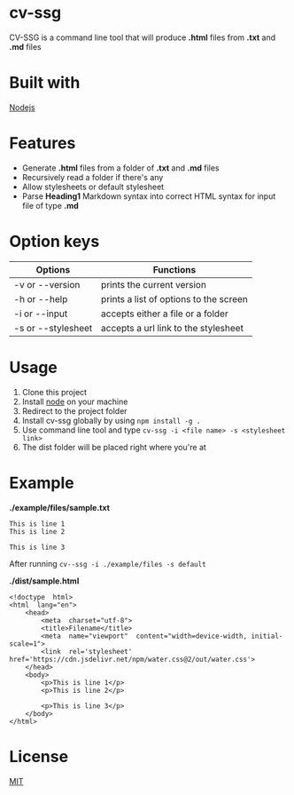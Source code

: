# cv-ssg

CV-SSG is a command line tool that will produce **.html** files from **.txt** and **.md** files

# Built with

[Nodejs](https://nodejs.org/en/)

# Features

- Generate **.html** files from a folder of **.txt** and **.md** files
- Recursively read a folder if there's any
- Allow stylesheets or default stylesheet
- Parse **Heading1** Markdown syntax into correct HTML syntax for input file of type **.md**

# Option keys

| Options            | Functions                              |
| ------------------ | -------------------------------------- |
| -v or --version    | prints the current version             |
| -h or --help       | prints a list of options to the screen |
| -i or --input      | accepts either a file or a folder      |
| -s or --stylesheet | accepts a url link to the stylesheet   |

# Usage

1.  Clone this project
2.  Install [node](https://nodejs.org/en/) on your machine
3.  Redirect to the project folder
4.  Install cv-ssg globally by using `npm install -g .`
5.  Use command line tool and type `cv-ssg -i <file name> -s <stylesheet link>`
6.  The dist folder will be placed right where you're at

# Example

**./example/files/sample.txt**

```
This is line 1
This is line 2

This is line 3
```

After running `cv--ssg -i ./example/files -s default`

**./dist/sample.html**

```
<!doctype  html>
<html  lang="en">
	<head>
		<meta  charset="utf-8">
		<title>Filename</title>
		<meta  name="viewport"  content="width=device-width, initial-scale=1">
		<link  rel='stylesheet'  href='https://cdn.jsdelivr.net/npm/water.css@2/out/water.css'>
	</head>
	<body>
		<p>This is line 1</p>
		<p>This is line 2</p>

		<p>This is line 3</p>
	</body>
</html>
```

# License

[MIT](https://choosealicense.com/licenses/mit/)
